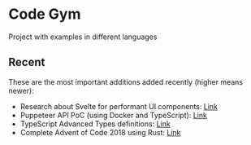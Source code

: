 # Code Gym

Project with examples in different languages

## Recent

These are the most important additions added recently (higher means newer):

- Research about Svelte for performant UI components: [Link](./js/libraries/svelte-examples)
- Puppeteer API PoC (using Docker and TypeScript): [Link](./js/typescript/puppeteer-testing)
- TypeScript Advanced Types definitions: [Link](./js/typescript/types)
- Complete Advent of Code 2018 using Rust: [Link](./rust/advent_of_code_18)
